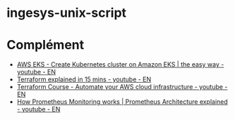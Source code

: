 # ingesys-unix-script

# Complément
- [AWS EKS - Create Kubernetes cluster on Amazon EKS | the easy way - youtube - EN](https://youtu.be/p6xDCz00TxU)
- [Terraform explained in 15 mins - youtube - EN](https://youtu.be/l5k1ai_GBDE)
- [Terraform Course - Automate your AWS cloud infrastructure - youtube - EN ](https://youtu.be/SLB_c_ayRMo)
- [How Prometheus Monitoring works | Prometheus Architecture explained - youtube - EN](https://youtu.be/h4Sl21AKiDg)